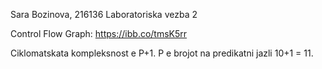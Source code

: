 Sara Bozinova, 216136
Laboratoriska vezba 2

Control Flow Graph:
https://ibb.co/tmsK5rr

Ciklomatskata kompleksnost e P+1. P e brojot na predikatni jazli 10+1 = 11.
